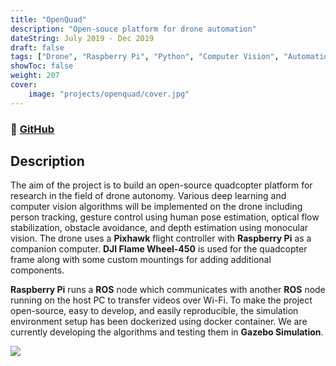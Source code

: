 ```yaml
---
title: "OpenQuad"
description: "Open-souce platform for drone automation"
dateString: July 2019 - Dec 2019
draft: false
tags: ["Drone", "Raspberry Pi", "Python", "Computer Vision", "Automation"]
showToc: false
weight: 207
cover:
    image: "projects/openquad/cover.jpg"
--- 
```

### 🔗 [GitHub](https://github.com/OpenQuad-RMI/openquad)

## Description

The aim of the project is to build an open-source quadcopter platform for research in the field of drone autonomy. Various deep learning and computer vision algorithms will be implemented on the drone including person tracking, gesture control using human pose estimation, optical flow stabilization, obstacle avoidance, and depth estimation using monocular vision. The drone uses a **Pixhawk** flight controller with **Raspberry Pi** as a companion computer. **DJI Flame Wheel-450** is used for the quadcopter frame along with some custom mountings for adding additional components.

**Raspberry Pi** runs a **ROS** node which communicates with another **ROS** node running on the host PC to transfer videos over Wi-Fi. To make the project open-source, easy to develop, and easily reproducible, the simulation environment setup has been dockerized using docker container. We are currently developing the algorithms and testing them in **Gazebo Simulation**.

![](/projects/openquad/img1.jpg)